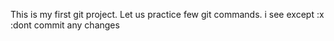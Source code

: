 This is my first git project.
Let us practice few git commands.
i see except :x
:dont commit any changes
